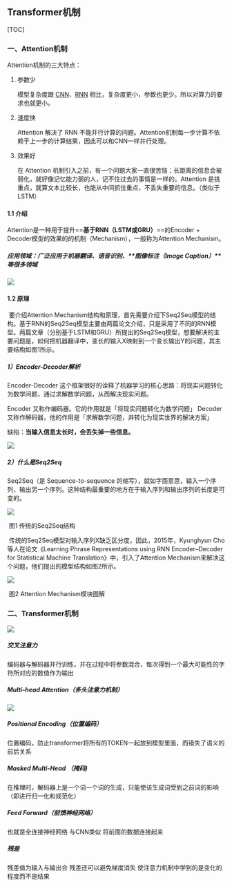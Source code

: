 ## Transformer机制

[TOC]

### 一、Attention机制

Attention机制的三大特点：

1. 参数少

   模型复杂度跟 [CNN](https://link.zhihu.com/?target=https%3A//easyai.tech/ai-definition/cnn/)、[RNN](https://link.zhihu.com/?target=https%3A//easyai.tech/ai-definition/rnn/) 相比，复杂度更小，参数也更少。所以对算力的要求也就更小。

2. 速度快

   Attention 解决了 RNN 不能并行计算的问题。Attention机制每一步计算不依赖于上一步的计算结果，因此可以和CNN一样并行处理。

3. 效果好

   在 Attention 机制引入之前，有一个问题大家一直很苦恼：长距离的信息会被弱化，就好像记忆能力弱的人，记不住过去的事情是一样的。Attention 是挑重点，就算文本比较长，也能从中间抓住重点，不丢失重要的信息。（类似于LSTM）

#### 1.1 介绍

Attention是一种用于提升==**基于RNN（LSTM或GRU）**==的Encoder + Decoder模型的效果的的机制（Mechanism），一般称为Attention Mechanism。

##### 应用领域：广泛应用于**机器翻译**、**语音识别**、**图像标注（Image Caption）**等很多领域

![](https://cdn.jsdelivr.net/gh/Mark-Zhangbinghan/QG_Summer_Camp@main/picture/202407131626676.png)

#### 1.2 原理

​	要介绍Attention Mechanism结构和原理，首先需要介绍下Seq2Seq模型的结构。基于RNN的Seq2Seq模型主要由两篇论文介绍，只是采用了不同的RNN模型。两篇文章（分别基于LSTM和GRU）所提出的Seq2Seq模型，想要解决的主要问题是，如何把机器翻译中，变长的输入X映射到一个变长输出Y的问题，其主要结构如图1所示。

##### 1）Encoder-Decoder解析

Encoder-Decoder 这个框架很好的诠释了机器学习的核心思路：将现实问题转化为数学问题，通过求解数学问题，从而解决现实问题。

Encoder 又称作编码器。它的作用就是「将现实问题转化为数学问题」
Decoder 又称作解码器，他的作用是「求解数学问题，并转化为现实世界的解决方案」

缺陷：**当输入信息太长时，会丢失掉一些信息。**

![](https://cdn.jsdelivr.net/gh/Mark-Zhangbinghan/QG_Summer_Camp@main/picture/202407131234406.png)

##### 2）什么是Seq2Seq

Seq2Seq（是 Sequence-to-sequence 的缩写），就如字面意思，输入一个序列，输出另一个序列。这种结构最重要的地方在于输入序列和输出序列的长度是可变的。

![](https://cdn.jsdelivr.net/gh/Mark-Zhangbinghan/QG_Summer_Camp@main/picture/202407131129964.png)

​																	图1 传统的Seq2Seq结构

​	传统的Seq2Seq模型对输入序列X缺乏区分度，因此，2015年，Kyunghyun Cho等人在论文《Learning Phrase Representations using RNN Encoder–Decoder for Statistical Machine Translation》中，引入了Attention Mechanism来解决这个问题，他们提出的模型结构如图2所示。

![](https://cdn.jsdelivr.net/gh/Mark-Zhangbinghan/QG_Summer_Camp@main/picture/202407131133794.png)

​																	图2 Attention Mechanism模块图解

### 二、Transformer机制

![](https://cdn.jsdelivr.net/gh/Mark-Zhangbinghan/QG_Summer_Camp@main/picture/202407131531487.png)

##### 交叉注意力

编码器与解码器并行训练，并在过程中将参数混合，每次得到一个最大可能性的字符所对应的数值作为输出

##### Multi-head Attention（多头注意力机制）

![](https://cdn.jsdelivr.net/gh/Mark-Zhangbinghan/QG_Summer_Camp@main/picture/202407131724372.png)

##### Positional Encoding（位置编码）

位置编码，防止transformer将所有的TOKEN一起放到模型里面，而错失了语义的前后关系

##### Masked Multi-Head （掩码)

在推理时，解码器上是一个词一个词的生成，只能使该生成词受到之前词的影响（即进行归一化和规范化）

##### Feed Forward（前馈神经网络）

也就是全连接神经网络 与CNN类似 将前面的数据连接起来

##### 残差

残差值为输入与输出合 残差还可以避免梯度消失 使注意力机制中学到的是变化的程度而不是结果

